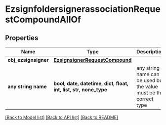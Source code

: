 # EzsignfoldersignerassociationRequestCompoundAllOf


## Properties
Name | Type | Description | Notes
------------ | ------------- | ------------- | -------------
**obj_ezsignsigner** | [**EzsignsignerRequestCompound**](EzsignsignerRequestCompound.md) |  | 
**any string name** | **bool, date, datetime, dict, float, int, list, str, none_type** | any string name can be used but the value must be the correct type | [optional]

[[Back to Model list]](../README.md#documentation-for-models) [[Back to API list]](../README.md#documentation-for-api-endpoints) [[Back to README]](../README.md)


